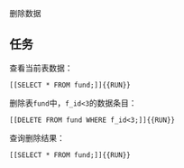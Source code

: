 删除数据

## 任务 

查看当前表数据：

`[[SELECT * FROM fund;]]{{RUN}}`

删除表`fund`中，`f_id<3`的数据条目：

`[[DELETE FROM fund WHERE f_id<3;]]{{RUN}}`

查询删除结果：

`[[SELECT * FROM fund;]]{{RUN}}`